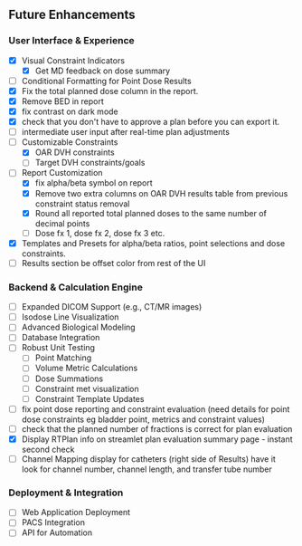 ## Future Enhancements

### User Interface & Experience
- [x] Visual Constraint Indicators
    - [x] Get MD feedback on dose summary
- [ ] Conditional Formatting for Point Dose Results
- [x] Fix the total planned dose column in the report.
- [x] Remove BED in report
- [x] fix contrast on dark mode
- [x] check that you don't have to approve a plan before you can export it.
- [ ] intermediate user input after real-time plan adjustments
- [ ] Customizable Constraints
    - [x] OAR DVH constraints
    - [ ] Target DVH constraints/goals
- [ ] Report Customization
    - [x] fix alpha/beta symbol on report
    - [x] Remove two extra columns on OAR DVH results table from previous constraint status removal
    - [x] Round all reported total planned doses to the same number of decimal points
    - [ ] Dose fx 1, dose fx 2, dose fx 3 etc.
- [x] Templates and Presets for alpha/beta ratios, point selections and dose constraints.
- [ ] Results section be offset color from rest of the UI

### Backend & Calculation Engine
- [ ] Expanded DICOM Support (e.g., CT/MR images)
- [ ] Isodose Line Visualization
- [ ] Advanced Biological Modeling
- [ ] Database Integration
- [ ] Robust Unit Testing
    - [ ] Point Matching
    - [ ] Volume Metric Calculations
    - [ ] Dose Summations
    - [ ] Constraint met visualization
    - [ ] Constraint Template Updates
- [ ] fix point dose reporting and constraint evaluation (need details for point dose constraints eg bladder point, metrics and constraint values)
- [ ] check that the planned number of fractions is correct for plan evaluation
- [x] Display RTPlan info on streamlet plan evaluation summary page - instant second check
- [ ] Channel Mapping display for catheters (right side of Results) have it look for channel number, channel length, and transfer tube number

### Deployment & Integration
- [ ] Web Application Deployment
- [ ] PACS Integration
- [ ] API for Automation